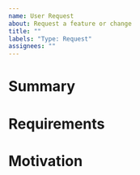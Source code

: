 ```yaml
---
name: User Request
about: Request a feature or change
title: ""
labels: "Type: Request"
assignees: ""
---
```


# Summary

<!-- Provide a high-level summary of the issue -->

# Requirements

<!-- Provide a list of requirements that you believe would satisfy the completion of this request -->

# Motivation

<!-- Give us some insight why this is important for you -->
